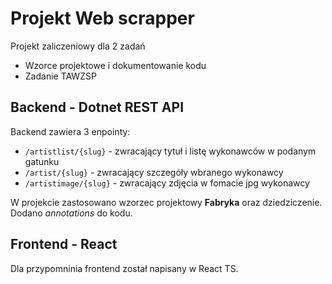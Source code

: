 # Projekt Web scrapper

Projekt zaliczeniowy dla 2 zadań
- Wzorce projektowe i dokumentowanie kodu
- Zadanie TAWZSP


## Backend  - Dotnet REST API

Backend zawiera 3 enpointy:
 - `/artistlist/{slug}` - zwracający tytuł i  listę wykonawców w podanym gatunku
 - `/artist/{slug}` -  zwracający szczegóły wbranego wykonawcy
- `/artistimage/{slug}` - zwracający zdjęcia w fomacie jpg wykonawcy

W projekcie zastosowano wzorzec projektowy **Fabryka** oraz dziedziczenie.
Dodano *annotations* do kodu.

## Frontend  - React

Dla przypomninia frontend został napisany w React TS.